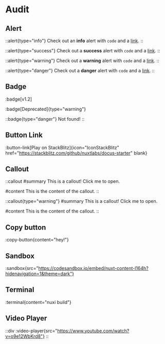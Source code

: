 # Audit


## Alert

::alert{type="info"}
Check out an **info** alert with `code` and a [link](/).
::

::alert{type="success"}
Check out a **success** alert with `code` and a [link](/).
::

::alert{type="warning"}
Check out a **warning** alert with `code` and a [link](/).
::

::alert{type="danger"}
Check out a **danger** alert with `code` and a [link](/).
::

## Badge

:badge[v1.2]

:badge[Deprecated]{type="warning"}

::badge{type="danger"}
Not found!
::

## Button Link

:button-link[Play on StackBlitz]{icon="IconStackBlitz" href="https://stackblitz.com/github/nuxtlabs/docus-starter" blank}


## Callout

::callout
#summary
This is a callout! Click me to open.

#content
This is the content of the callout.
::
 
::callout{type="warning"}
#summary
This is a callout! Click me to open.

#content
This is the content of the callout.
::


## Copy button

:copy-button{content="hey!"}


## Sandbox

:sandbox{src="https://codesandbox.io/embed/nuxt-content-l164h?hidenavigation=1&theme=dark"}


## Terminal

:terminal{content="nuxi build"}


## Video Player

::div
  :video-player{src="https://www.youtube.com/watch?v=o9e12WbKrd8"}
::

